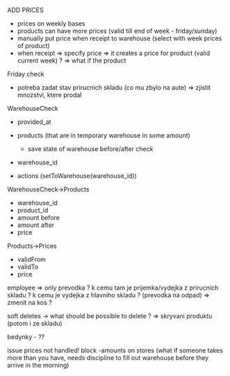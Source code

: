 ADD PRICES
- prices on weekly bases
- products can have more prices (valid till end of week - friday/sunday)
- manually put price when receipt to warehouse (select with week prices of product)
- when receipt => specify price => it creates a price for product (valid current week) ? => what if the product 

Friday check
- potreba zadat stav prirucnich skladu (co mu zbylo na aute) => zjistit mnozstvi, ktere prodal

WarehouseCheck
- provided_at
- products (that are in temporary warehouse in some amount)
  - save state of warehouse before/after check
- warehouse_id

- actions (setToWarehouse(warehouse_id))

WarehouseCheck->Products
- warehouse_id
- product_id
- amount before
- amount after
- price


Products->Prices
- validFrom
- validTo
- price

employee => only prevodka ?
k cemu tam je prijemka/vydejka z prirucnich skladu ?
k cemu je vydejka z hlavniho skladu ? (prevodka na odpad) => zmenit na kos ?


soft deletes -> what should be possible to delete ? => skryvani produktu (potom i ze skladu)

bedynky - ??


issue prices not handled!
block -amounts on stores 
(what if someone takes more than you have, 
needs discipline to fill out warehouse before they arrive in the morning)
